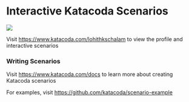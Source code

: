 # Interactive Katacoda Scenarios

[![](http://shields.katacoda.com/katacoda/lohithkschalam/count.svg)](https://www.katacoda.com/lohithkschalam "Get your profile on Katacoda.com")

Visit https://www.katacoda.com/lohithkschalam to view the profile and interactive scenarios

### Writing Scenarios
Visit https://www.katacoda.com/docs to learn more about creating Katacoda scenarios

For examples, visit https://github.com/katacoda/scenario-example
